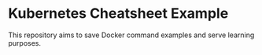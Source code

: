 # Kubernetes Cheatsheet Example

This repository aims to save Docker command examples and serve learning purposes.
